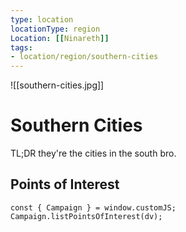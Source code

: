 ```yaml
---
type: location
locationType: region
Location: [[Ninareth]]
tags: 
- location/region/southern-cities
---
```

![[southern-cities.jpg]]
# Southern Cities

TL;DR they're the cities in the south bro.


## Points of Interest
```dataviewjs
const { Campaign } = window.customJS;
Campaign.listPointsOfInterest(dv);
```